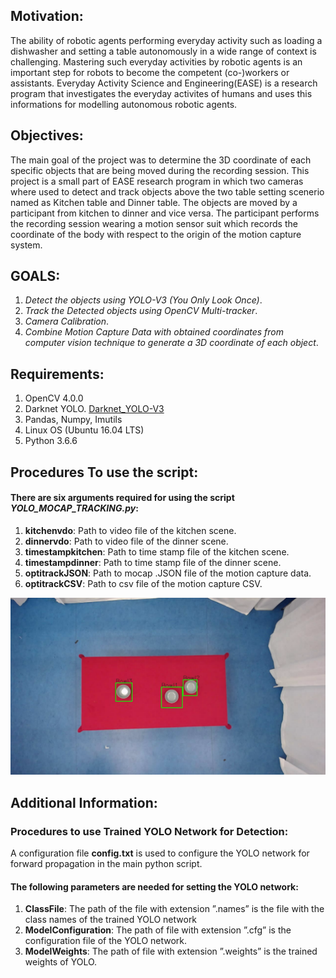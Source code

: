 ## Motivation:

The ability of robotic agents performing everyday activity such as loading a dishwasher and setting a table autonomously in a wide range of context is challenging. Mastering such everyday activities by robotic agents is an important step for robots to become the competent (co-)workers or assistants. Everyday Activity Science and Engineering(EASE) is a research program that investigates the everyday activites of humans and uses this informations for modelling autonomous robotic agents. 



## Objectives:


The main goal of the project was to determine the 3D coordinate of each specific objects that are being moved during the recording session. This project is a small part of EASE research program in which two cameras where used to detect and track objects above the two table setting scenerio named as Kitchen table and Dinner table. The objects are moved by a participant from kitchen to dinner and vice versa. The participant performs the recording session wearing a motion sensor suit which records the coordinate of the body with respect to the origin of the motion capture system.

## GOALS: 

1. *Detect the objects using YOLO-V3 (You Only Look Once)*.
2. *Track the Detected objects using OpenCV Multi-tracker*.
3. *Camera Calibration*.
4. *Combine Motion Capture Data with obtained coordinates from computer vision technique to generate a 3D coordinate of each object*.

## Requirements:

1. OpenCV 4.0.0
2. Darknet YOLO. [Darknet_YOLO-V3](https://github.com/AlexeyAB/darknet)
3. Pandas, Numpy, Imutils
4. Linux OS (Ubuntu 16.04 LTS)
5. Python 3.6.6

## Procedures To use the script:

#### There are six arguments required for using the script *YOLO_MOCAP_TRACKING.py*:

1. **kitchenvdo**: Path to video file of the kitchen scene.
2. **dinnervdo**: Path to video file of the dinner scene.
3. **timestampkitchen**: Path to time stamp file of the kitchen scene.
4. **timestampdinner**: Path to time stamp file of the dinner scene.
5. **optitrackJSON**: Path to mocap .JSON file of the motion capture data.
6. **optitrackCSV**: Path to csv file of the motion capture CSV.


![Detection of Object (Bowl) On Dinner Table Scenerio](https://raw.githubusercontent.com/Sharier/Object-3D-Coordinate/ecc3f1ccd1c6820957cf99b5bade20640c518d16/tracked.png)

## Additional Information:

### Procedures to use Trained YOLO Network for Detection:

A configuration file **config.txt** is used to configure the YOLO network for forward propagation in the main python script.

#### The following parameters are needed for setting the YOLO network:

1. **ClassFile**: The path of the file with extension ”.names” is the file with the class names of the trained YOLO network
2. **ModelConfiguration**: The path of file with extension ”.cfg” is the configuration file of the YOLO network.
3. **ModelWeights**: The path of file with extension ”.weights” is the trained weights of YOLO.
